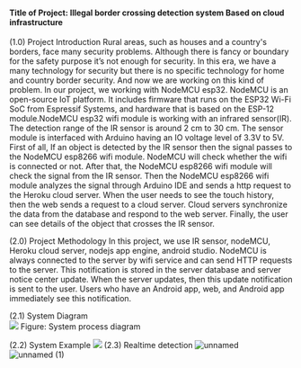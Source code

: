 #### Title of Project: Illegal border crossing detection system Based on cloud infrastructure

(1.0) Project Introduction
	 Rural areas, such as houses and a country's borders, face many security problems. Although there is fancy or boundary for the safety purpose it’s not enough for security. In this era, we have a  many technology for security but there is no specific technology for home and country border security. And now we are working on this kind of problem. In our project, we working with NodeMCU esp32. NodeMCU is an open-source IoT platform. It includes firmware that runs on the ESP32 Wi-Fi SoC from Espressif Systems, and hardware that is based on the ESP-12 module.NodeMCU esp32 wifi module is working with an infrared sensor(IR). The detection range of the IR sensor is around 2 cm to 30 cm. The sensor module is interfaced with Arduino having an IO voltage level of 3.3V to 5V. First of all, If an object is detected by the IR sensor then the signal passes to the NodeMCU esp8266 wifi  module. NodeMCU will check whether the wifi is connected or not. After that, the NodeMCU esp8266 wifi module will check the signal from the IR sensor. Then the NodeMCU esp8266 wifi module analyzes the signal through Arduino IDE and sends a http request to the Heroku cloud server. When the user needs to see the touch history, then the web sends a request to a  cloud server. Cloud servers synchronize the data from the database and respond to the web server. Finally, the user can see details of the object that crosses the IR sensor.

(2.0) Project Methodology
      In this project, we use IR sensor, nodeMCU, Heroku cloud server, nodejs app engine, android studio. NodeMCU is always connected to the server by wifi service and can send HTTP requests to the server. This notification is stored in the server database and server notice center update. When the server updates, then this update notification is sent to the user. Users who have an Android app, web, and Android app immediately see this notification. 

(2.1) System Diagram         
      <img src="diagram.png"/> 
      Figure: System process diagram

(2.2) System Example
      <img src="flowchart.png"/> 
(2.3) Realtime detection
      ![unnamed](https://github.com/user-attachments/assets/3bebf064-e336-43df-8e3e-f65eb0c205c0)
      ![unnamed (1)](https://github.com/user-attachments/assets/9d80d5db-2f5f-4d04-a452-63985824ddf6)





